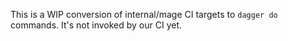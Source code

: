 This is a WIP conversion of internal/mage CI targets to `dagger do` commands. It's not invoked by our CI yet.

